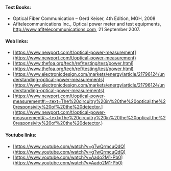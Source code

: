 
#### Text Books:

*   Optical Fiber Communication – Gerd Keiser, 4th Edition, MGH, 2008
*   Afltelecommunications Inc., Optical power meter and test equipments, http://www.afltelecommunications.com, 21 September 2007.


#### Web links:

*   [https://www.newport.com/t/optical-power-measurement](https://www.newport.com/t/optical-power-measurement)
*   [https://www.thefoa.org/tech/ref/testing/test/power.html](https://www.thefoa.org/tech/ref/testing/test/power.html)
*   [https://www.electronicdesign.com/markets/energy/article/21796124/understanding-optical-power-measurements](https://www.electronicdesign.com/markets/energy/article/21796124/understanding-optical-power-measurements)
*   [https://www.newport.com/t/optical-power-measurement#:~:text=The%20circuitry%20in%20the%20optical,the%20responsivity%20of%20the%20detector.](https://www.newport.com/t/optical-power-measurement#:~:text=The%20circuitry%20in%20the%20optical,the%20responsivity%20of%20the%20detector.)

  

#### Youtube links:

*   [https://www.youtube.com/watch?v=gTwQrmcuQdQ](https://www.youtube.com/watch?v=gTwQrmcuQdQ)
*   [https://www.youtube.com/watch?v=Aado2M1-Pb0](https://www.youtube.com/watch?v=Aado2M1-Pb0)